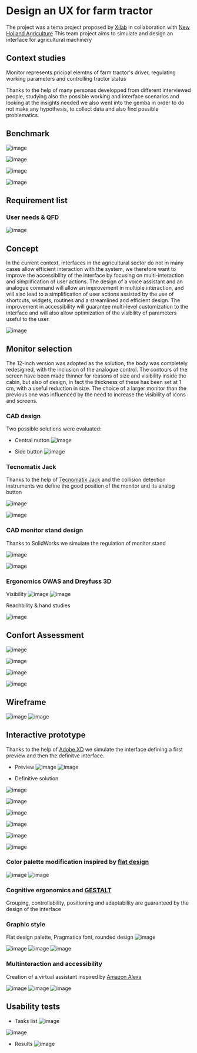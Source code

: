 # Design an UX for farm tractor

The project was a tema project proposed by [Xilab](https://www.xilab.unimore.it/) in collaboration with [New Holland Agriculture](https://agriculture.newholland.com/it-it/europe)
This team project aims to simulate and design an interface for agricultural machinery

## Context studies

Monitor represents pricipal elemtns of farm tractor's driver, regulating working parameters and controlling tractor status

Thanks to the help of many personas developped from different interviewed people, studying also the possible working and interface scenarios and looking at the insights needed we also went into the gemba in order to do not make any hypothesis, to collect data and also find possible problematics.

## Benchmark

![image](https://github.com/lawl2/design-user-experience-for-agricultural-machinery/assets/105045290/81ea475a-751b-4529-b135-a900a8c381e3)

![image](https://github.com/lawl2/design-user-experience-for-agricultural-machinery/assets/105045290/4526bae1-9ef2-4388-a261-263dbd571942)

![image](https://github.com/lawl2/design-user-experience-for-agricultural-machinery/assets/105045290/37dc0c44-54f6-4d7b-b5bd-68eb60bd2347)

![image](https://github.com/lawl2/design-user-experience-for-agricultural-machinery/assets/105045290/a1f192d8-e7bd-4d83-8ff8-b4a31ea92e6b)

## Requirement list

### User needs & QFD

![image](https://github.com/lawl2/design-user-experience-for-agricultural-machinery/assets/105045290/77d4f7fb-b47c-4776-9645-4d3150845ce6)

## Concept

In the current context, interfaces in the agricultural sector do not in many cases allow efficient interaction with the system, we therefore want to improve the accessibility of the interface by focusing on multi-interaction and simplification of user actions.
The design of a voice assistant and an analogue command will allow an improvement in multiple interaction, and will also lead to a simplification of user actions assisted by the use of shortcuts, widgets, routines and a streamlined and efficient design.
The improvement in accessibility will guarantee multi-level customization to the interface and will also allow optimization of the visibility of parameters useful to the user.

![image](https://github.com/lawl2/design-user-experience-for-agricultural-machinery/assets/105045290/eac819d8-e017-40fb-8952-69638518754e)

## Monitor selection

The 12-inch version was adopted as the solution, the body was completely redesigned, with the inclusion of the analogue control. The contours of the screen have been made thinner for reasons of size and visibility inside the cabin, but also of design, in fact the thickness of these has been set at 1 cm, with a useful reduction in size.
The choice of a larger monitor than the previous one was influenced by the need to increase the visibility of icons and screens.

### CAD design

Two possible solutions were evaluated: 

- Central nutton
![image](https://github.com/lawl2/design-user-experience-for-agricultural-machinery/assets/105045290/899c5294-7590-4f69-9f8d-42d511334a88)

- Side button
![image](https://github.com/lawl2/design-user-experience-for-agricultural-machinery/assets/105045290/3c31c5c1-4eed-462c-897f-6a2f51a93c58)

### Tecnomatix Jack

Thanks to the help of [Tecnomatix Jack](https://resources.sw.siemens.com/it-IT/download-tecnomatix-jack-student-download) and the collision detection instruments we define the good position of the monitor and its analog button

![image](https://github.com/lawl2/design-user-experience-for-agricultural-machinery/assets/105045290/5d90eb8e-1623-475f-9c90-293d2a8d5730)

![image](https://github.com/lawl2/design-user-experience-for-agricultural-machinery/assets/105045290/96e83f8e-18e4-4c28-8da5-dc88f00fdc71)

### CAD monitor stand design

Thanks to SolidWorks we simulate the regulation of monitor stand

![image](https://github.com/lawl2/design-user-experience-for-agricultural-machinery/assets/105045290/5a3d51ef-31be-40fc-a5d6-bca4ff8885bb)

![image](https://github.com/lawl2/design-user-experience-for-agricultural-machinery/assets/105045290/fdee56b3-6eea-4dad-b237-b31aef22bc1a)

### Ergonomics OWAS and Dreyfuss 3D

Visibility
![image](https://github.com/lawl2/design-user-experience-for-agricultural-machinery/assets/105045290/5be8a3db-d39e-465f-932b-503b16a6423f)
![image](https://github.com/lawl2/design-user-experience-for-agricultural-machinery/assets/105045290/69abb17b-6a2f-4ea0-99f8-f3693f040fb8)

Reachbility & hand studies

![image](https://github.com/lawl2/design-user-experience-for-agricultural-machinery/assets/105045290/32a86124-2063-4a7f-afe2-b9fc68b59131)

## Confort Assessment

![image](https://github.com/lawl2/design-user-experience-for-agricultural-machinery/assets/105045290/a0fb2596-23d9-4096-8452-c67a90202409)

![image](https://github.com/lawl2/design-user-experience-for-agricultural-machinery/assets/105045290/1432b843-ecbf-4b3a-b87a-d46c9c32a4e7)

![image](https://github.com/lawl2/design-user-experience-for-agricultural-machinery/assets/105045290/6f4598b3-5e3d-446f-904b-a4d7581d42e6)

![image](https://github.com/lawl2/design-user-experience-for-agricultural-machinery/assets/105045290/bf8c7ba7-62e4-4321-8541-ae59963ed758)

## Wireframe

![image](https://github.com/lawl2/design-user-experience-for-agricultural-machinery/assets/105045290/1478c822-09da-4373-b4c4-4458ffc707c2)
![image](https://github.com/lawl2/design-user-experience-for-agricultural-machinery/assets/105045290/e4b967aa-7ba3-4402-9573-72ded848058a)

## Interactive prototype

Thanks to the help of [Adobe XD](https://helpx.adobe.com/it/xd/get-started.html) we simulate the interface defining a first preview and then the definitve interface.

- Preview
![image](https://github.com/lawl2/design-user-experience-for-agricultural-machinery/assets/105045290/8e2d9675-d4ae-4237-b43c-2028ec4a7b21)
![image](https://github.com/lawl2/design-user-experience-for-agricultural-machinery/assets/105045290/42463680-df55-4316-8d51-8f5df2d4c257)

- Definitive solution

![image](https://github.com/lawl2/design-user-experience-for-agricultural-machinery/assets/105045290/45514624-86ce-4dc4-92fa-724dbd11f155)

![image](https://github.com/lawl2/design-user-experience-for-agricultural-machinery/assets/105045290/5a6fb9cb-27e4-4712-b8c4-f8abedd52392)

![image](https://github.com/lawl2/design-user-experience-for-agricultural-machinery/assets/105045290/e64aa91f-3384-425a-8379-433f46f21535)

![image](https://github.com/lawl2/design-user-experience-for-agricultural-machinery/assets/105045290/059c22ec-c74b-4eae-96e4-f083370ccbe0)

![image](https://github.com/lawl2/design-user-experience-for-agricultural-machinery/assets/105045290/3a84670a-cad6-4e8d-a137-8fb7a9fc3cd1)

![image](https://github.com/lawl2/design-user-experience-for-agricultural-machinery/assets/105045290/c9c18a1f-3a2c-47bb-883a-33496debefdb)


### Color palette modification inspired by [flat design](https://en.wikipedia.org/wiki/Flat_design)

![image](https://github.com/lawl2/design-user-experience-for-agricultural-machinery/assets/105045290/a3e3b251-6a8d-48cf-a5f8-4ec5ea4eabb7)
![image](https://github.com/lawl2/design-user-experience-for-agricultural-machinery/assets/105045290/b8e96fb8-aa58-4598-a0bb-e9b8a6911d02)

### Cognitive ergonomics and [GESTALT](https://en.wikipedia.org/wiki/Gestalt_psychology)

Grouping, controllability, positioning and adaptability are guaranteed by the design of the interface

### Graphic style

Flat design palette, Pragmatica font, rounded design
![image](https://github.com/lawl2/design-user-experience-for-agricultural-machinery/assets/105045290/0ee08686-a005-4f09-88ed-2bf4d7d614bc)

![image](https://github.com/lawl2/design-user-experience-for-agricultural-machinery/assets/105045290/279f457a-645e-4aac-a392-a0c704f4da3f)
![image](https://github.com/lawl2/design-user-experience-for-agricultural-machinery/assets/105045290/1f51cade-ea62-4d85-86d2-f63ac8a5fbf9)
![image](https://github.com/lawl2/design-user-experience-for-agricultural-machinery/assets/105045290/b08bf8bc-a7cc-4331-a369-3ac430f22d44)

### Multinteraction and accessibility

Creation of a virtual assistant inspired by [Amazon Alexa](https://alexa.amazon.it/)

![image](https://github.com/lawl2/design-user-experience-for-agricultural-machinery/assets/105045290/714c642a-ebde-4cfd-a879-c81107f753f3)
![image](https://github.com/lawl2/design-user-experience-for-agricultural-machinery/assets/105045290/f9450f84-04c7-44c5-8ad0-7ca637bbf0dd)
![image](https://github.com/lawl2/design-user-experience-for-agricultural-machinery/assets/105045290/0a5bf132-7766-4fef-b5b4-9c273d96b22a)

## Usability tests

- Tasks list
![image](https://github.com/lawl2/design-user-experience-for-agricultural-machinery/assets/105045290/59d157d7-83f6-4ba4-9749-82c7d311c68d)

![image](https://github.com/lawl2/design-user-experience-for-agricultural-machinery/assets/105045290/6809efbc-1758-4882-8c02-70a647c3645a)

- Results
  ![image](https://github.com/lawl2/design-user-experience-for-agricultural-machinery/assets/105045290/3f271a24-45b4-4028-8fee-898b3fae1f2b)










 
